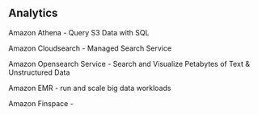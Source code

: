 ## Analytics

Amazon Athena - Query S3 Data with SQL

Amazon Cloudsearch - Managed Search Service

Amazon Opensearch Service - Search and Visualize Petabytes of Text & Unstructured Data

Amazon EMR - run and scale big data workloads

Amazon Finspace - 
